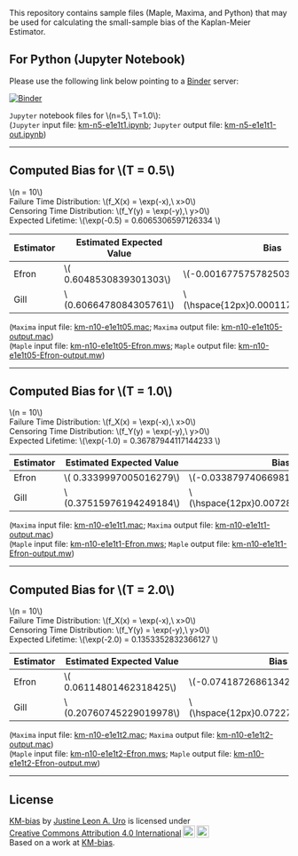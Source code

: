 <script type="text/x-mathjax-config">
MathJax = {
  tex: {
    packages: ["base","require","enclose",], 
    inlineMath: [ ["$","$"], ["\\(","\\)"] ],
    displayMath: [ ['$$','$$'], ["\\[","\\]"] ],
    processEscapes: true
  }
};
</script>

<script id="MathJax-script" async="" src="https://cdn.jsdelivr.net/npm/mathjax@3.2.2/es5/tex-mml-chtml.js"></script>


This repository contains sample files (Maple, Maxima, and Python) that may be used for calculating the small-sample bias of the Kaplan-Meier Estimator. 

## For Python (Jupyter Notebook)
Please use the following link below pointing to a [Binder](https://mybinder.org) server:  

[![Binder](https://mybinder.org/badge_logo.svg)](https://mybinder.org/v2/gh/justineuro/KM-bias/9e36a2b2b553672faabffa341ff810520907672d?urlpath=lab%2Ftree%2Fkm-n5-e1e1t1.ipynb)
  
`Jupyter` notebook files for \\(n=5,\ T=1.0\\):  
(`Jupyter` input file: [km-n5-e1e1t1.ipynb](./km-n5-e1e1t1.ipynb); `Jupyter` output file:  [km-n5-e1e1t1-out.ipynb](./km-n5-e1e1t1-output.ipynb))  

---

## Computed Bias for \\(T = 0.5\\)
\\(n = 10\\)  
Failure Time Distribution: \\(f_X(x) = \exp(-x),\ x>0\\)  
Censoring Time Distribution: \\(f_Y(y) = \exp(-y),\ y>0\\)  
Expected Lifetime: \\(\exp(-0.5) = 0.6065306597126334 \\) 

Estimator | Estimated Expected Value | Bias
---|---|---
Efron | \\( 0.6048530839301303\\) | \\(-0.00167757578250316\\)
Gill | \\(0.6066478084305761\\) | \\(\hspace{12px}0.00011714871794266\\)

(`Maxima` input file: [km-n10-e1e1t05.mac](https://raw.githubusercontent.com/justineuro/KM-bias/refs/heads/main/km-n10-e1e1t05.mac); `Maxima` output file:  [km-n10-e1e1t05-output.mac](https://raw.githubusercontent.com/justineuro/KM-bias/refs/heads/main/km-n10-e1e1t05-output.mac))  
(`Maple` input file: [km-n10-e1e1t05-Efron.mws](https://raw.githubusercontent.com/justineuro/KM-bias/refs/heads/main/km-n10-e1e1t05-Efron.mws); `Maple` output file:  [km-n10-e1e1t05-Efron-output.mw](https://raw.githubusercontent.com/justineuro/KM-bias/refs/heads/main/km-n10-e1e1t05-Efron-out.mw))  

---

## Computed Bias for \\(T = 1.0\\)
\\(n = 10\\)  
Failure Time Distribution: \\(f_X(x) = \exp(-x),\ x>0\\)  
Censoring Time Distribution: \\(f_Y(y) = \exp(-y),\ y>0\\)  
Expected Lifetime: \\(\exp(-1.0) = 0.36787944117144233 \\) 

Estimator | Estimated Expected Value | Bias
---|---|---
Efron | \\( 0.3339997005016279\\) | \\(-0.03387974066981442\\)
Gill | \\(0.37515976194249184\\) | \\(\hspace{12px}0.007280320771049509\\)
  
(`Maxima` input file: [km-n10-e1e1t1.mac](https://raw.githubusercontent.com/justineuro/KM-bias/refs/heads/main/km-n10-e1e1t1.mac); `Maxima` output file:  [km-n10-e1e1t1-output.mac](https://raw.githubusercontent.com/justineuro/KM-bias/refs/heads/main/km-n10-e1e1t1-output.mac))  
(`Maple` input file: [km-n10-e1e1t1-Efron.mws](https://raw.githubusercontent.com/justineuro/KM-bias/refs/heads/main/km-n10-e1e1t1-Efron.mws); `Maple` output file:  [km-n10-e1e1t1-Efron-output.mw](https://raw.githubusercontent.com/justineuro/KM-bias/refs/heads/main/km-n10-e1e1t1-Efron-out.mw))  

---

## Computed Bias for \\(T = 2.0\\)
\\(n = 10\\)  
Failure Time Distribution: \\(f_X(x) = \exp(-x),\ x>0\\)  
Censoring Time Distribution: \\(f_Y(y) = \exp(-y),\ y>0\\)  
Expected Lifetime: \\(\exp(-2.0) = 0.1353352832366127 \\) 

Estimator | Estimated Expected Value | Bias
---|---|---
Efron | \\( 0.06114801462318425\\) | \\(-0.07418726861342845\\)
Gill | \\(0.20760745229019978\\) | \\(\hspace{12px}0.07227216905358708\\)
  
(`Maxima` input file: [km-n10-e1e1t2.mac](https://raw.githubusercontent.com/justineuro/KM-bias/refs/heads/main/km-n10-e1e1t2.mac); `Maxima` output file:  [km-n10-e1e1t2-output.mac](https://raw.githubusercontent.com/justineuro/KM-bias/refs/heads/main/km-n10-e1e1t2-output.mac))  
(`Maple` input file: [km-n10-e1e1t2-Efron.mws](https://raw.githubusercontent.com/justineuro/KM-bias/refs/heads/main/km-n10-e1e1t2-Efron.mws); `Maple` output file:  [km-n10-e1e1t2-Efron-output.mw](https://raw.githubusercontent.com/justineuro/KM-bias/refs/heads/main/km-n10-e1e1t2-Efron-out.mw))  

---

## License
<p xmlns:cc="http://creativecommons.org/ns#" xmlns:dct="http://purl.org/dc/terms/">
<a property="dct:title" rel="cc:attributionURL" href="https://github.com/justineuro/KM-bias">KM-bias</a> by <a rel="cc:attributionURL dct:creator" property="cc:attributionName" href="https://justineuro.github.io/">Justine Leon A. Uro</a> is licensed under <a href="https://creativecommons.org/licenses/by/4.0/?ref=chooser-v1" target="_blank" rel="license noopener noreferrer" style="display:inline-block;">Creative Commons Attribution 4.0 International<img src="https://mirrors.creativecommons.org/presskit/icons/cc.svg?ref=chooser-v1" style="height:22px!important;margin-left:3px;vertical-align:text-bottom;"/><img src="https://mirrors.creativecommons.org/presskit/icons/by.svg?ref=chooser-v1" style="height:22px!important;margin-left:3px;vertical-align:text-bottom;"/></a><br/>Based on a work at <a xmlns:dct="http://purl.org/dc/terms/" href="https://github.com/justineuro/KM-bias" rel="dct:source">KM-bias</a>.
</p>